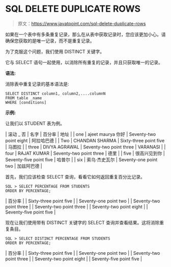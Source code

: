 # SQL DELETE DUPLICATE ROWS

> 原文：<https://www.javatpoint.com/sql-delete-duplicate-rows>

如果在一个表中有多条重复记录，那么在从表中获取记录时，您应该更加小心。请确保您获取的是唯一记录，而不是重复记录。

为了克服这个问题，我们使用 DISTINCT 关键字。

它与 SELECT 语句一起使用，以消除所有重复的记录，并且只获取唯一的记录。

**语法:**

消除表中重复记录的基本语法是:

```
SELECT DISTINCT column1, column2,....columnN
FROM table _name
WHERE [conditions]

```

**示例:**

让我们以 STUDENT 表为例。

| 滚动 _ 否 | 名字 | 百分率 | 地址 |
| one | ajeet maurya 你好 | Seventy-two point eight | 阿拉哈巴德 |
| Two | CHANDAN SHARMA | Sixty-three point five | 马图拉 |
| three | DIVYA AGRAWAL | Seventy-two point three | VARANASI |
| four | RAJAT KUMAR | Seventy-two point three | 德里 |
| five | 很高兴见到你 | Seventy-five point five | 哈普尔 |
| six | 索乌·杰史瓦尔 | Seventy-one point two | 加兹阿巴德 |

首先，我们应该检查 SELECT 查询，看看它如何返回重复百分比记录。

```
SQL > SELECT PERCENTAGE FROM STUDENTS
ORDER BY PERCENTAGE;

```

| 百分率 |
| Sixty-three point five |
| Seventy-one point two |
| Seventy-two point three |
| Seventy-two point three |
| Seventy-two point eight |
| Seventy-five point five |

现在让我们使用带有 DISTINCT 关键字的 SELECT 查询并查看结果。这将消除重复条目。

```
SQL > SELECT DISTINCT PERCENTAGE FROM STUDENTS
ORDER BY PERCENTAGE;

```

| 百分率 |
| Sixty-three point five |
| Seventy-one point two |
| Seventy-two point three |
| Seventy-two point eight |
| Seventy-five point five |